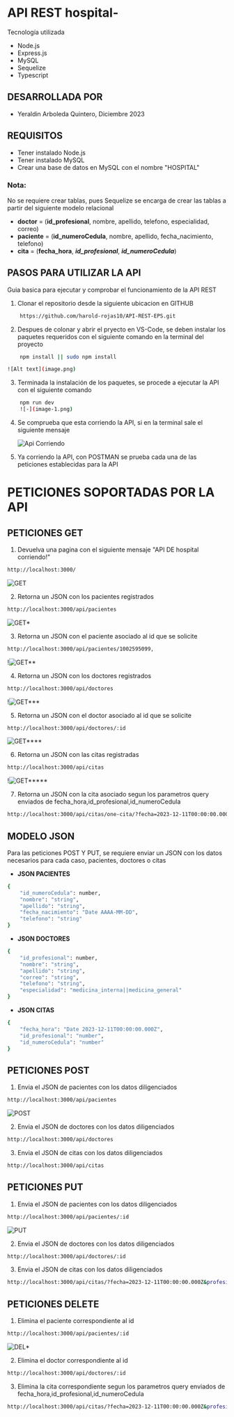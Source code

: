 # API REST hospital- 
Tecnología utilizada
- Node.js
- Express.js
- MySQL
- Sequelize
- Typescript
## DESARROLLADA POR 
- Yeraldin Arboleda Quintero, Diciembre 2023

## REQUISITOS
   - Tener instalado Node.js
   - Tener instalado MySQL
   - Crear una base de datos en MySQL con el nombre "HOSPITAL"
    
### Nota: 

No se requiere crear tablas, pues Sequelize se encarga de crear las tablas a partir del siguiente modelo relacional
- **doctor** = (**id_profesional**, nombre, apellido, telefono, especialidad, correo)
- **paciente** = (**id_numeroCedula**, nombre, apellido, fecha_nacimiento, telefono)
- **cita** = (**fecha_hora**, ***id_profesional***, ***id_numeroCedula***)

## PASOS PARA UTILIZAR LA API

Guia basica para ejecutar y comprobar el funcionamiento de la API REST

1.  Clonar el repositorio desde la siguiente ubicacion en GITHUB 

```bash
    https://github.com/harold-rojas10/API-REST-EPS.git

```
2. Despues de colonar y abrir el pryecto en VS-Code, se deben instalar los paquetes requeridos con el siguiente comando en la terminal del proyecto 

```bash
    npm install || sudo npm install

![Alt text](image.png)
```
3. Terminada la instalación de los paquetes, se procede a ejecutar la API con el siguiente comando

```bash
    npm run dev
    ![-](image-1.png)
```

4. Se comprueba que esta corriendo la API, si en la terminal sale el siguiente mensaje

    ![Api Corriendo](Imagenes/API-Run.png)

5. Ya corriendo la API, con POSTMAN se prueba cada una de las peticiones establecidas para la API

# PETICIONES SOPORTADAS POR LA API

## PETICIONES GET
1. Devuelva una pagina con el siguiente mensaje "API DE hospital corriendo!" 
```bash
http://localhost:3000/
```
![GET](image-2.png)

2. Retorna un JSON con los pacientes registrados
```bash
http://localhost:3000/api/pacientes
```
![GET*](image-3.png)

3. Retorna un JSON con el paciente asociado al id que se solicite
```bash
http://localhost:3000/api/pacientes/1002595099,
```
!![GET**](image-4.png)

4. Retorna un JSON con los doctores registrados
```bash
http://localhost:3000/api/doctores
```
!![GET***](image-5.png)

5. Retorna un JSON con el doctor asociado al id que se solicite
```bash
http://localhost:3000/api/doctores/:id
```
![GET****](image-6.png)

6. Retorna un JSON con las citas registradas
```bash
http://localhost:3000/api/citas
```
!![GET*****](image-7.png)

7. Retorna un JSON con la cita asociado segun los parametros query enviados de fecha_hora,id_profesional,id_numeroCedula
```bash
http://localhost:3000/api/citas/one-cita/?fecha=2023-12-11T00:00:00.000Z&profesional=id_profesional&paciente=id_numeroCedula
```

## MODELO JSON

Para las peticiones POST Y PUT, se requiere enviar un JSON con los datos necesarios para cada caso, pacientes, doctores o citas

- **JSON PACIENTES**
```bash
{
    "id_numeroCedula": number,
    "nombre": "string",
    "apellido": "string",
    "fecha_nacimiento": "Date AAAA-MM-DD",
    "telefono": "string"
}
```
- **JSON DOCTORES**
```bash
{
    "id_profesional": number,
    "nombre": "string",
    "apellido": "string",
    "correo": "string",
    "telefono": "string",
    "especialidad": "medicina_interna||medicina_general"
}
```
- **JSON CITAS**
```bash
{
    "fecha_hora": "Date 2023-12-11T00:00:00.000Z",
    "id_profesional": "number",
    "id_numeroCedula": "number"
}
```
## PETICIONES POST

1. Envia el JSON de pacientes con los datos diligenciados
```bash
http://localhost:3000/api/pacientes 
```
![POST](image-8.png)

2. Envia el JSON de doctores con los datos diligenciados
```bash
http://localhost:3000/api/doctores
```
3. Envia el JSON de citas con los datos diligenciados
```bash
http://localhost:3000/api/citas
```

## PETICIONES PUT

1. Envia el JSON de pacientes con los datos diligenciados
```bash
http://localhost:3000/api/pacientes/:id
```
![PUT](image-9.png)

2. Envia el JSON de doctores con los datos diligenciados
```bash
http://localhost:3000/api/doctores/:id
```
3. Envia el JSON de citas con los datos diligenciados
```bash
http://localhost:3000/api/citas/?fecha=2023-12-11T00:00:00.000Z&profesional=id_profesional&paciente=id_numeroCedula
```

## PETICIONES DELETE

1. Elimina el paciente correspondiente al id
```bash
http://localhost:3000/api/pacientes/:id
```
![DEL*](image-10.png)

2. Elimina el doctor correspondiente al id
```bash
http://localhost:3000/api/doctores/:id
```

3. Elimina la cita correspondiente segun los parametros query enviados de fecha_hora,id_profesional,id_numeroCedula
```bash
http://localhost:3000/api/citas/?fecha=2023-12-11T00:00:00.000Z&profesional=id_profesional&paciente=id_numeroCedula
```
